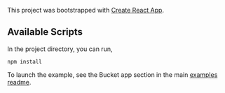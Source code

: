 This project was bootstrapped with [Create React App](https://github.com/facebook/create-react-app).

## Available Scripts

In the project directory, you can run,

`npm install`

To launch the example, see the Bucket app section in the main [examples readme](../README.md).